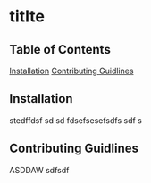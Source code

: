 # titlte

## Table of Contents
  [Installation](#installation)
	[Contributing Guidlines](#contributing-guidlines)
	
## Installation
  stedffdsf sd sd fdsefsesefsdfs  sdf s 

## Contributing Guidlines
  ASDDAW  sdfsdf
  